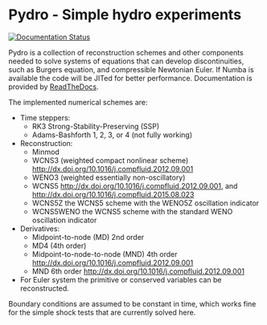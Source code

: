 # Pydro - Simple hydro experiments

[![Documentation Status](https://readthedocs.org/projects/pydro/badge/?version=latest)](https://pydro.readthedocs.io/en/latest/?badge=latest)

Pydro is a collection of reconstruction schemes and other components needed to
solve systems of equations that can develop discontinuities, such as Burgers
equation, and compressible Newtonian Euler. If Numba is available the code will
be JITed for better performance. Documentation is provided by
[ReadTheDocs](https://pydro.readthedocs.io).

The implemented numerical schemes are:
- Time steppers:
  * RK3 Strong-Stability-Preserving (SSP)
  * Adams-Bashforth 1, 2, 3, or 4 (not fully working)
- Reconstruction:
  * Minmod
  * WCNS3 (weighted compact nonlinear scheme)
    http://dx.doi.org/10.1016/j.compfluid.2012.09.001
  * WENO3 (weighted essentially non-oscillatory)
  * WCNS5 http://dx.doi.org/10.1016/j.compfluid.2012.09.001, and
    http://dx.doi.org/10.1016/j.compfluid.2015.08.023
  * WCNS5Z the WCNS5 scheme with the WENO5Z oscillation indicator
  * WCNS5WENO the WCNS5 scheme with the standard WENO oscillation indicator
- Derivatives:
  * Midpoint-to-node (MD) 2nd order
  * MD4 (4th order)
  * Midpoint-to-node-to-node (MND) 4th order
    http://dx.doi.org/10.1016/j.compfluid.2012.09.001
  * MND 6th order http://dx.doi.org/10.1016/j.compfluid.2012.09.001
- For Euler system the primitive or conserved variables can be reconstructed.

Boundary conditions are assumed to be constant in time, which works fine for
the simple shock tests that are currently solved here.
